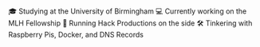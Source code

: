 🎓 Studying at the University of Birmingham
💻 Currently working on the MLH Fellowship 
🎥 Running Hack Productions on the side
🛠️ Tinkering with Raspberry Pis, Docker, and DNS Records
